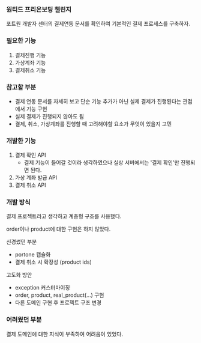 ### 원티드 프리온보딩 챌린지
포트원 개발자 센터의 결제연동 문서를 확인하여 기본적인 결제 프로세스를 구축하자.

### 필요한 기능
1. 결제진행 기능
2. 가상계좌 기능
3. 결제취소 기능


### 참고할 부분
- 결제 연동 문서를 자세히 보고 단순 기능 추가가 아닌 실제 결제가 진행된다는 관점에서 기능 구현
- 실제 결제가 진행되지 않아도 됨
- 결제, 취소, 가상계좌를 진행할 때 고려해야할 요소가 무엇이 있을지 고민

### 개발한 기능
1. 결제 확인 API
   - 결제 기능이 들어갈 것이라 생각하였으나 실상 서버에서는 '결제 확인'만 진행되면 된다.
2. 가상 계좌 발급 API
3. 결제 취소 API

### 개발 방식
결제 프로젝트라고 생각하고 계층형 구조를 사용했다.

order이나 product에 대한 구현은 하지 않았다.

신경썼던 부분
- portone 캡슐화
- 결제 취소 시 확장성 (product ids)

고도화 방안
- exception 커스터마이징
- order, product, real_product(...) 구현
- 다른 도메인 구현 후 프로젝트 구조 변경

### 어려웠던 부분
결제 도메인에 대한 지식이 부족하여 어려움이 있었다.